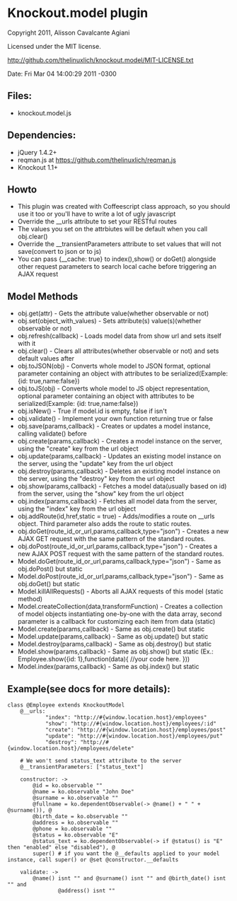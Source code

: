 # Knockout.model plugin
Copyright 2011, Alisson Cavalcante Agiani

Licensed under the MIT license.

http://github.com/thelinuxlich/knockout.model/MIT-LICENSE.txt

Date: Fri Mar 04 14:00:29 2011 -0300

## Files:
* knockout.model.js

## Dependencies:
* jQuery 1.4.2+
* reqman.js at https://github.com/thelinuxlich/reqman.js
* Knockout 1.1+

## Howto
* This plugin was created with Coffeescript class approach, so you should use it too or you'll have to write a lot of ugly javascript
* Override the __urls attribute to set your RESTful routes
* The values you set on the attrbiutes will be default when you call obj.clear()
* Override the __transientParameters attribute to set values that will not save(convert to json or to js)
* You can pass {__cache: true} to index(),show() or doGet() alongside other request parameters to search local cache before triggering an AJAX request

## Model Methods
* obj.get(attr) - Gets the attribute value(whether observable or not)
* obj.set(object_with_values) - Sets attribute(s) value(s)(whether observable or not)
* obj.refresh(callback) - Loads model data from show url and sets itself with it
* obj.clear() - Clears all attributes(whether observable or not) and sets default values after
* obj.toJSON(obj) - Converts whole model to JSON format, optional parameter containing an object with attributes to be serialized(Example: {id: true,name:false})
* obj.toJS(obj) - Converts whole model to JS object representation, optional parameter containing an object with attributes to be serialized(Example: {id: true,name:false})
* obj.isNew() - True if model.id is empty, false if isn't
* obj.validate() - Implement your own function returning true or false
* obj.save(params,callback) - Creates or updates a model instance, calling validate() before
* obj.create(params,callback) - Creates a model instance on the server, using the "create" key from the url object
* obj.update(params,callback) - Updates an existing model instance on the server, using the "update" key from the url object
* obj.destroy(params,callback) - Deletes an existing model instance on the server, using the "destroy" key from the url object
* obj.show(params,callback) - Fetches a model data(usually based on id) from the server, using the "show" key from the url object
* obj.index(params,callback) - Fetches all model data from the server, using the "index" key from the url object
* obj.addRoute(id,href,static = true) - Adds/modifies a route on __urls object. Third parameter also adds the route to static routes.
* obj.doGet(route_id_or_url,params,callback,type="json") - Creates a new AJAX GET request with the same pattern of the standard routes.
* obj.doPost(route_id_or_url,params,callback,type="json") - Creates a new AJAX POST request with the same pattern of the standard routes.
* Model.doGet(route_id_or_url,params,callback,type="json") - Same as obj.doPost() but static
* Model.doPost(route_id_or_url,params,callback,type="json") - Same as obj.doGet() but static
* Model.killAllRequests() - Aborts all AJAX requests of this model (static method)
* Model.createCollection(data,transformFunction) - Creates a collection of model objects instantiating one-by-one with the data array, second parameter is a callback for customizing each item from data (static)
* Model.create(params,callback) - Same as obj.create() but static
* Model.update(params,callback) - Same as obj.update() but static
* Model.destroy(params,callback) - Same as obj.destroy() but static
* Model.show(params,callback) - Same as obj.show() but static (Ex.: Employee.show({id: 1},function(data){ //your code here. }))
* Model.index(params,callback) - Same as obj.index() but static

## Example(see docs for more details):
    class @Employee extends KnockoutModel
        @__urls:
                "index": "http://#{window.location.host}/employees"
                "show": "http://#{window.location.host}/employees/:id"
                "create": "http://#{window.location.host}/employees/post"
                "update": "http://#{window.location.host}/employees/put"
                "destroy": "http://#{window.location.host}/employees/delete"

        # We won't send status_text attribute to the server
        @__transientParameters: ["status_text"]

        constructor: ->
            @id = ko.observable ""
            @name = ko.observable "John Doe"
            @surname = ko.observable ""
            @fullname = ko.dependentObservable(-> @name() + " " + @surname()), @
            @birth_date = ko.observable ""
            @address = ko.observable ""
            @phone = ko.observable ""
            @status = ko.observable "E"
            @status_text = ko.dependentObservable(-> if @status() is "E" then "enabled" else "disabled"), @
            super() # if you want the @__defaults applied to your model instance, call super() or @set @constructor.__defaults

        validate: ->
            @name() isnt "" and @surname() isnt "" and @birth_date() isnt "" and
                    @address() isnt ""

